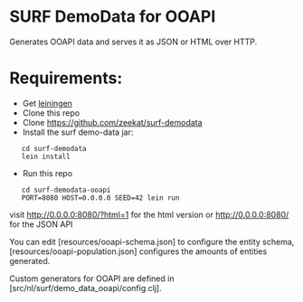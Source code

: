 # SURF DemoData for OOAPI

Generates OOAPI data and serves it as JSON or HTML over HTTP.

# Requirements:

   - Get [leiningen](https://leiningen.org/)
   - Clone this repo
   - Clone https://github.com/zeekat/surf-demodata
   - Install the surf demo-data jar:
```
   cd surf-demodata
   lein install
```
   - Run this repo
```
   cd surf-demodata-ooapi
   PORT=8080 HOST=0.0.0.0 SEED=42 lein run
```
   visit http://0.0.0.0:8080/?html=1 for the html version or
   http://0.0.0.0:8080/ for the JSON API

   You can edit [resources/ooapi-schema.json] to configure the entity
   schema, [resources/ooapi-population.json] configures the amounts of
   entities generated.

   Custom generators for OOAPI are defined in
   [src/nl/surf/demo_data_ooapi/config.clj].

